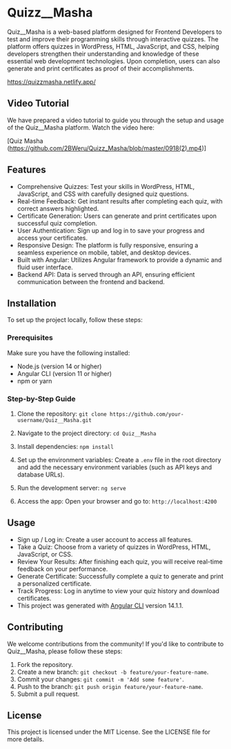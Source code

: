# Quizz__Masha

Quiz__Masha is a web-based platform designed for Frontend Developers to test and improve their programming skills through interactive quizzes. The platform offers quizzes in WordPress, HTML, JavaScript, and CSS, helping developers strengthen their understanding and knowledge of these essential web development technologies. Upon completion, users can also generate and print certificates as proof of their accomplishments.

https://quizzmasha.netlify.app/

## Video Tutorial
We have prepared a video tutorial to guide you through the setup and usage of the Quiz__Masha platform. Watch the video here:

[Quiz Masha (https://github.com/2BWeru/Quizz_Masha/blob/master/0918(2).mp4)]

## Features
- Comprehensive Quizzes: Test your skills in WordPress, HTML, JavaScript, and CSS with carefully designed quiz questions.
- Real-time Feedback: Get instant results after completing each quiz, with correct answers highlighted.
- Certificate Generation: Users can generate and print certificates upon successful quiz completion.
- User Authentication: Sign up and log in to save your progress and access your certificates.
- Responsive Design: The platform is fully responsive, ensuring a seamless experience on mobile, tablet, and desktop devices.
- Built with Angular: Utilizes Angular framework to provide a dynamic and fluid user interface.
- Backend API: Data is served through an API, ensuring efficient communication between the frontend and backend.

## Installation
To set up the project locally, follow these steps:

### Prerequisites
Make sure you have the following installed:
- Node.js (version 14 or higher)
- Angular CLI (version 11 or higher)
- npm or yarn
  
### Step-by-Step Guide
1. Clone the repository:
`git clone https://github.com/your-username/Quiz__Masha.git`

2. Navigate to the project directory:
`cd Quiz__Masha`
3. Install dependencies:
`npm install`

4. Set up the environment variables: Create a `.env` file in the root directory and add the necessary environment variables (such as API keys and database URLs).

5. Run the development server:
`ng serve`
6. Access the app: Open your browser and go to:
`http://localhost:4200`

## Usage
- Sign up / Log in: Create a user account to access all features.
- Take a Quiz: Choose from a variety of quizzes in WordPress, HTML, JavaScript, or CSS.
- Review Your Results: After finishing each quiz, you will receive real-time feedback on your performance.
- Generate Certificate: Successfully complete a quiz to generate and print a personalized certificate.
- Track Progress: Log in anytime to view your quiz history and download certificates.
- This project was generated with [Angular CLI](https://github.com/angular/angular-cli) version 14.1.1.

## Contributing
We welcome contributions from the community! If you'd like to contribute to Quiz__Masha, please follow these steps:

1. Fork the repository.
2. Create a new branch: `git checkout -b feature/your-feature-name`.
3. Commit your changes: `git commit -m 'Add some feature'`.
4. Push to the branch: `git push origin feature/your-feature-name`.
5. Submit a pull request.

## License
This project is licensed under the MIT License. See the LICENSE file for more details.
